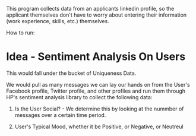 This program collects data from an applicants linkedin profile, so the applicant themselves don't have to worry about entering their information (work experience, skills, etc.) themselves.

How to run:





















Idea - Sentiment Analysis On Users 
================================

This would fall under the bucket of Uniqueness Data.

We would pull as many messages we can lay our hands on from the User's Facebook profile, Twitter profile, and other profiles and run them through HP's sentiment analysis library to collect the following data:

1) Is the User Social? - We determine this by looking at the nummber of messages over a certain time period.


2) User's Typical Mood, whether it be Positive, or Negative, or Neutreul
  

